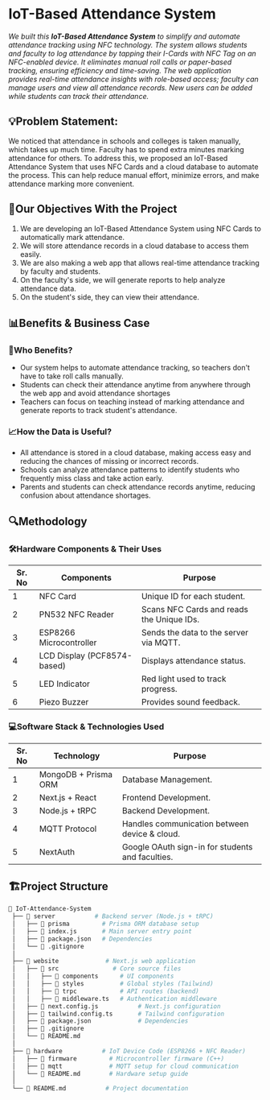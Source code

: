# IoT-Based Attendance System

*We built this **IoT-Based Attendance System** to simplify and automate attendance tracking using NFC technology. The system allows students and faculty to log attendance by tapping their I-Cards with NFC Tag on an NFC-enabled device. It eliminates manual roll calls or paper-based tracking, ensuring efficiency and time-saving. The web application provides real-time attendance insights with role-based access; faculty can manage users and view all attendance records. New users can be added while students can track their attendance.*

## 💡Problem Statement:
We noticed that attendance in schools and colleges is taken manually, which takes up much time. Faculty has to spend extra minutes marking attendance for others. To address this, we proposed an IoT-Based Attendance System that uses NFC Cards and a cloud database to automate the process. This can help reduce manual effort, minimize errors, and make attendance marking more convenient.

## 🎯Our Objectives With the Project
1. We are developing an IoT-Based Attendance System using NFC Cards to automatically mark attendance.
2. We will store attendance records in a cloud database to access them easily. 
3. We are also making a web app that allows real-time attendance tracking by faculty and students.
4. On the faculty's side, we will generate reports to help analyze attendance data. 
5. On the student's side, they can view their attendance.

## 📊Benefits & Business Case

### 🏫Who Benefits?
- Our system helps to automate attendance tracking, so teachers don't have to take roll calls manually.
- Students can check their attendance anytime from anywhere through the web app and avoid attendance shortages
- Teachers can focus on teaching instead of marking attendance and generate reports to track student's attendance.

### 📈How the Data is Useful?
- All attendance is stored in a cloud database, making access easy and reducing the chances of missing or incorrect records.
- Schools can analyze attendance patterns to identify students who frequently miss class and take action early.
- Parents and students can check attendance records anytime, reducing confusion about attendance shortages.

## 🔍Methodology

### 🛠️Hardware Components & Their Uses
| Sr. No | Components                           | Purpose                                                 | 
|--------|--------------------------------------|---------------------------------------------------------|  
| 1      | NFC Card                             | Unique ID for each student.                             |  
| 2      | PN532 NFC Reader                     | Scans NFC Cards and reads the Unique IDs.               |
| 3      | ESP8266 Microcontroller              | Sends the data to the server via MQTT.                  |  
| 4      | LCD Display (PCF8574-based)          | Displays attendance status.                             |  
| 5      | LED Indicator                        | Red light used to track progress.                       |  
| 6      | Piezo Buzzer                         | Provides sound feedback.                                |  

### 💻Software Stack & Technologies Used
| Sr. No | Technology                           | Purpose                                                 | 
|--------|--------------------------------------|---------------------------------------------------------|  
| 1      | MongoDB + Prisma ORM                 | Database Management.                                    |  
| 2      | Next.js + React                      | Frontend Development.                                   |
| 3      | Node.js + tRPC                       | Backend Development.                                    |  
| 4      | MQTT Protocol                        | Handles communication between device & cloud.           |  
| 5      | NextAuth                             | Google OAuth sign-in for students and faculties.        |  
  
## 🏗️Project Structure

```bash
📂 IoT-Attendance-System
 ├── 📁 server           # Backend server (Node.js + tRPC)
 │   ├── 📁 prisma         # Prisma ORM database setup
 │   ├── 📜 index.js       # Main server entry point
 │   ├── 📜 package.json   # Dependencies
 │   └── 📜 .gitignore    
 │
 ├── 📁 website             # Next.js web application
 │   ├── 📁 src               # Core source files
 │   │   ├── 📁 components      # UI components
 │   │   ├── 📁 styles          # Global styles (Tailwind)
 │   │   ├── 📁 trpc            # API routes (backend)
 │   │   ├── 📜 middleware.ts   # Authentication middleware
 │   ├── 📜 next.config.js           # Next.js configuration
 │   ├── 📜 tailwind.config.ts       # Tailwind configuration
 │   ├── 📜 package.json             # Dependencies
 │   ├── 📜 .gitignore    
 │   └── 📜 README.md     
 │
 ├── 📁 hardware           # IoT Device Code (ESP8266 + NFC Reader)
 │   ├── 📁 firmware         # Microcontroller firmware (C++)
 │   ├── 📁 mqtt             # MQTT setup for cloud communication
 │   └── 📜 README.md        # Hardware setup guide
 │
 └── 📜 README.md           # Project documentation
```
